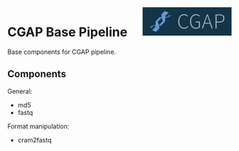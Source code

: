 <img src="https://github.com/dbmi-bgm/cgap-pipeline/blob/master/docs/images/cgap_logo.png" width="200" align="right">

# CGAP Base Pipeline

Base components for CGAP pipeline.

## Components

General:

  - md5
  - fastq

Format manipulation:

  - cram2fastq
